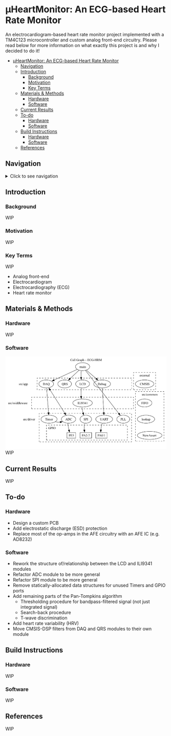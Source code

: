 # μHeartMonitor: An ECG-based Heart Rate Monitor

An electrocardiogram-based heart rate monitor project implemented with a TM4C123 microcontroller and custom analog front-end circuitry. Please read below for more information on what exactly this project is and why I decided to do it!

- [μHeartMonitor: An ECG-based Heart Rate Monitor](#μheartmonitor-an-ecg-based-heart-rate-monitor)
  - [Navigation](#navigation)
  - [Introduction](#introduction)
    - [Background](#background)
    - [Motivation](#motivation)
    - [Key Terms](#key-terms)
  - [Materials \& Methods](#materials--methods)
    - [Hardware](#hardware)
    - [Software](#software)
  - [Current Results](#current-results)
  - [To-do](#to-do)
    - [Hardware](#hardware-1)
    - [Software](#software-1)
  - [Build Instructions](#build-instructions)
    - [Hardware](#hardware-2)
    - [Software](#software-2)
  - [References](#references)

## Navigation
<details>
<summary> Click to see navigation </summary>

* [`/cmake_files`](cmake_files) - CMake-specific files for generating the build system.
* [`/data`](data) - ECG sample data from the publically available  MIT-BIH Arrhythmia Database.
* [`/docs`](docs) - Documentation for both the project itself and resources used in creating it.
  * [`/app_notes`](app_notes) - Application notes.
  * [`/datasheets`](datasheets) - Datasheets for hardware components.
  * [`/doxygen_files`](doxygen_files) - Files used for documentation generation via Doxygen.
  * [`/help`](help) - Help text for a few of the command line-based applications used in this project.
  * [`/manuals`](manuals) - q manuals for some of the software used in this project.
* [`/external`](external) - External software used in this project.
  * [`/CMSIS`](external/CMSIS) - Core CMSIS library by ARM for Cortex-M devices.
  * [`/CMSIS-DSP`](external/CMSIS-DSP/) - DSP library by ARM for Cortex-M devices.
* [`/src`](src) - Source code for the software modules written for this project.
  * [`/app`](app) - Application-specific modules.
  * [`/common`](common) - General-purpose modules used by other modules.
  * [`/device`](device) - Device-specific files.
  * [`/drivers`](drivers) - Low-level device drivers for the peripherals used in this project.
  * [`/middleware`](middleware) - Software modules for interfacing with external hardware via device drivers.
  * [`/old_or_unused`](old_or_unused) - Old or unused software modules.
  * [`/test`](test) - Scripts used for manual on-target testing.
* [`/test`](test) - CppUTest-based unit test suite.
  * [`/mocks`](mocks) - CppUMock-based mock functions used to substitute a module's depenencies during unit tests.
  * [`/src`](src) - Source code for unit tests.
  * [`/stubs`](stubs) - Hard-coded stub functions used to substitute a module's depenencies during unit tests.
* [`/tools`](tools) - Miscellaneous tools used or created for this project.
  * [`/cppcheck`](cppcheck) - Suppressions list for Cppcheck.
  * [`/data`](data) - Original files from MIT-BIH Arrhythmia Database, as well as a Python script to convert them to `csv` files.
  * [`/filter_design`](filter_design) - Python scripts/notebooks used to design the digital filters used in this project.
  * [`/JDS6600`](JDS6600) - Scripts for interfacing a JDS6600 DDS Signal Generator/Counter.
  * [`/lookup_table`](lookup_table) - Script for generating the lookup table used in the ADC module.

</details>

## Introduction 
### Background
WIP
### Motivation
WIP
### Key Terms
WIP
* Analog front-end
* Electrocardiogram
* Electrocardiography (ECG)
* Heart rate monitor

## Materials & Methods

### Hardware
WIP

### Software
![call graph](docs/call.png)
WIP

## Current Results
WIP

## To-do
### Hardware
* Design a custom PCB
* Add electrostatic discharge (ESD) protection
* Replace most of the op-amps in the AFE circuitry with an AFE IC (e.g. AD8232)
### Software
* Rework the structure of/relationship between the LCD and ILI9341 modules
* Refactor ADC module to be more general
* Refactor SPI module to be more general
* Remove statically-allocated data structures for unused Timers and GPIO ports
* Add remaining parts of the Pan-Tompkins algorithm
  * Thresholding procedure for bandpass-filtered signal (not just integrated signal)
  * Search-back procedure
  * T-wave discrimination
* Add heart rate variability (HRV)
* Move CMSIS-DSP filters from DAQ and QRS modules to their own module

## Build Instructions
### Hardware
WIP

### Software
WIP

## References
WIP
